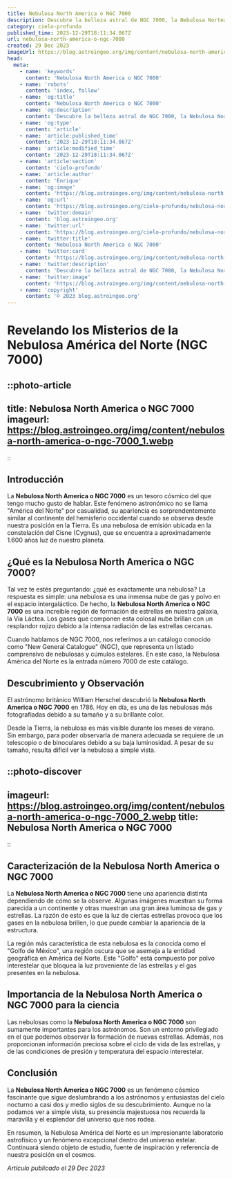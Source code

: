 ```yaml
---
title: Nebulosa North America o NGC 7000
description: Descubre la belleza astral de NGC 7000, la Nebulosa Norteamérica. Exploremos juntos sus estrellas, gases y misterios cósmicos.
category: cielo-profundo
published_time: 2023-12-29T18:11:34.067Z
url: nebulosa-north-america-o-ngc-7000
created: 29 Dec 2023
imageUrl: https://blog.astroingeo.org/img/content/nebulosa-north-america-o-ngc-7000_3.webp
head:
  meta:
    - name: 'keywords'
      content: 'Nebulosa North America o NGC 7000'
    - name: 'robots'
      content: 'index, follow'
    - name: 'og:title'
      content: 'Nebulosa North America o NGC 7000'
    - name: 'og:description'
      content: 'Descubre la belleza astral de NGC 7000, la Nebulosa Norteamérica. Exploremos juntos sus estrellas, gases y misterios cósmicos.'
    - name: 'og:type'
      content: 'article'
    - name: 'article:published_time'
      content: '2023-12-29T18:11:34.067Z'
    - name: 'article:modified_time'
      content: '2023-12-29T18:11:34.067Z'
    - name: 'article:section'
      content: 'cielo-profundo'
    - name: 'article:author'
      content: 'Enrique'
    - name: 'og:image'
      content: 'https://blog.astroingeo.org/img/content/nebulosa-north-america-o-ngc-7000_3.webp'
    - name: 'og:url'
      content: 'https://blog.astroingeo.org/cielo-profundo/nebulosa-north-america-o-ngc-7000'
    - name: 'twitter:domain'
      content: 'blog.astroingeo.org'
    - name: 'twitter:url'
      content: 'https://blog.astroingeo.org/cielo-profundo/nebulosa-north-america-o-ngc-7000'
    - name: 'twitter:title'
      content: 'Nebulosa North America o NGC 7000'
    - name: 'twitter:card'
      content: 'https://blog.astroingeo.org/img/content/nebulosa-north-america-o-ngc-7000_3.webp'
    - name: 'twitter:description'
      content: 'Descubre la belleza astral de NGC 7000, la Nebulosa Norteamérica. Exploremos juntos sus estrellas, gases y misterios cósmicos.'
    - name: 'twitter:image'
      content: 'https://blog.astroingeo.org/img/content/nebulosa-north-america-o-ngc-7000_3.webp'
    - name: 'copyright'
      content: '© 2023 blog.astroingeo.org'
---
```

# Revelando los Misterios de la Nebulosa América del Norte (NGC 7000)

::photo-article
---
title: Nebulosa North America o NGC 7000
imageurl: https://blog.astroingeo.org/img/content/nebulosa-north-america-o-ngc-7000_1.webp
---
::

## Introducción

La **Nebulosa North America o NGC 7000** es un tesoro cósmico del que tengo mucho gusto de hablar. Este fenómeno astronómico no se llama "América del Norte" por casualidad, su apariencia es sorprendentemente similar al continente del hemisferio occidental cuando se observa desde nuestra posición en la Tierra. Es una nebulosa de emisión ubicada en la constelación del Cisne (Cygnus), que se encuentra a aproximadamente 1.600 años luz de nuestro planeta.

## ¿Qué es la Nebulosa North America o NGC 7000?

Tal vez te estés preguntando: ¿qué es exactamente una nebulosa? La respuesta es simple: una nebulosa es una inmensa nube de gas y polvo en el espacio intergaláctico. De hecho, la **Nebulosa North America o NGC 7000** es una increíble región de formación de estrellas en nuestra galaxia, la Vía Láctea. Los gases que componen esta colosal nube brillan con un resplandor rojizo debido a la intensa radiación de las estrellas cercanas.

Cuando hablamos de NGC 7000, nos referimos a un catálogo conocido como "New General Catalogue" (NGC), que representa un listado comprensivo de nebulosas y cúmulos estelares. En este caso, la Nebulosa América del Norte es la entrada número 7000 de este catálogo.

## Descubrimiento y Observación

El astrónomo británico William Herschel descubrió la **Nebulosa North America o NGC 7000** en 1786. Hoy en día, es una de las nebulosas más fotografiadas debido a su tamaño y a su brillante color. 

Desde la Tierra, la nebulosa es más visible durante los meses de verano. Sin embargo, para poder observarla de manera adecuada se requiere de un telescopio o de binoculares debido a su baja luminosidad. A pesar de su tamaño, resulta difícil ver la nebulosa a simple vista.


::photo-discover
---
imageurl: https://blog.astroingeo.org/img/content/nebulosa-north-america-o-ngc-7000_2.webp
title: Nebulosa North America o NGC 7000
---
::

## Caracterización de la Nebulosa North America o NGC 7000 

La **Nebulosa North America o NGC 7000** tiene una apariencia distinta dependiendo de cómo se la observe. Algunas imágenes muestran su forma parecida a un continente y otras muestran una gran área luminosa de gas y estrellas. La razón de esto es que la luz de ciertas estrellas provoca que los gases en la nebulosa brillen, lo que puede cambiar la apariencia de la estructura.

La región más característica de esta nebulosa es la conocida como el "Golfo de México", una región oscura que se asemeja a la entidad geográfica en América del Norte. Este "Golfo" está compuesto por polvo interestelar que bloquea la luz proveniente de las estrellas y el gas presentes en la nebulosa.

## Importancia de la Nebulosa North America o NGC 7000 para la ciencia 

Las nebulosas como la **Nebulosa North America o NGC 7000** son sumamente importantes para los astrónomos. Son un entorno privilegiado en el que podemos observar la formación de nuevas estrellas. Además, nos proporcionan información preciosa sobre el ciclo de vida de las estrellas, y de las condiciones de presión y temperatura del espacio interestelar.

## Conclusión 

La **Nebulosa North America o NGC 7000** es un fenómeno cósmico fascinante que sigue deslumbrando a los astrónomos y entusiastas del cielo nocturno a casi dos y medio siglos de su descubrimiento. Aunque no la podamos ver a simple vista, su presencia majestuosa nos recuerda la maravilla y el esplendor del universo que nos rodea.

En resumen, la Nebulosa América del Norte es un impresionante laboratorio astrofísico y un fenómeno excepcional dentro del universo estelar. Continuará siendo objeto de estudio, fuente de inspiración y referencia de nuestra posición en el cosmos.

_Artículo publicado el 29 Dec 2023_